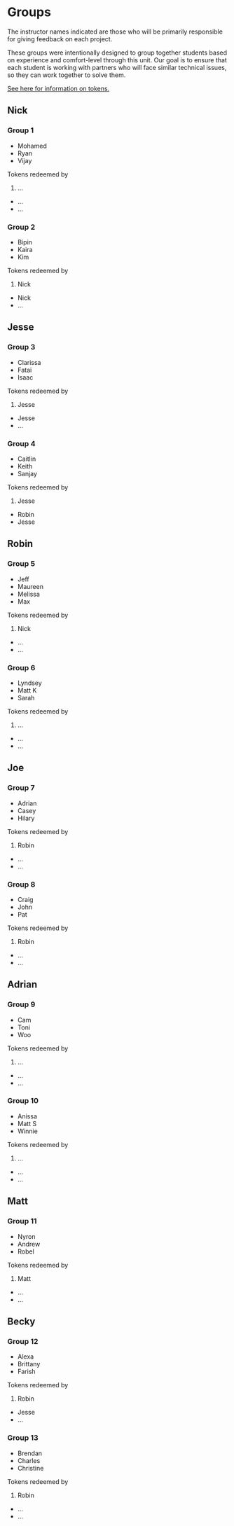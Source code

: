 # Groups

The instructor names indicated are those who will be primarily responsible for giving feedback on each project.

These groups were intentionally designed to group together students based on experience and comfort-level through this unit. Our goal is to ensure that each student is working with partners who will face similar technical issues, so they can work together to solve them.

[See here for information on tokens.](readme.md#support)

## Nick

### Group 1

- Mohamed
- Ryan
- Vijay

Tokens redeemed by
  1. ...
  - ...
  - ...

### Group 2

- Bipin
- Kaira
- Kim

Tokens redeemed by
  1. Nick
  - Nick
  - ...

## Jesse

### Group 3

- Clarissa
- Fatai
- Isaac

Tokens redeemed by
  1. Jesse
  - Jesse
  - ...

### Group 4

- Caitlin
- Keith
- Sanjay

Tokens redeemed by
  1. Jesse
  - Robin
  - Jesse

## Robin

### Group 5

- Jeff
- Maureen
- Melissa
- Max

Tokens redeemed by
  1. Nick
  - ...
  - ...

### Group 6

- Lyndsey
- Matt K
- Sarah

Tokens redeemed by
  1. ...
  - ...
  - ...

## Joe

### Group 7

- Adrian
- Casey
- Hilary

Tokens redeemed by
  1. Robin
  - ...
  - ...

### Group 8

- Craig
- John
- Pat

Tokens redeemed by
  1. Robin
  - ...
  - ...

## Adrian

### Group 9

- Cam
- Toni
- Woo

Tokens redeemed by
  1. ...
  - ...
  - ...

### Group 10

- Anissa
- Matt S
- Winnie

Tokens redeemed by
  1. ...
  - ...
  - ...

## Matt

### Group 11

- Nyron
- Andrew
- Robel

Tokens redeemed by
  1. Matt
  - ...
  - ...

## Becky

### Group 12

- Alexa
- Brittany
- Farish

Tokens redeemed by
  1. Robin
  - Jesse
  - ...

### Group 13

- Brendan
- Charles
- Christine

Tokens redeemed by
  1. Robin
  - ...
  - ...
